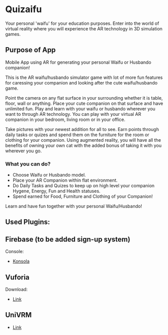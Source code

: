 # Quizaifu
Your personal 'waifu' for your education purposes. Enter into the world of virtual reality where you will experience the AR technology in 3D simulation games.

## Purpose of App
Mobile App using AR for generating your personal Waifu or Husbando companion!

This is the AR waifu/husbando simulator game with lot of more fun features for caressing your companion and looking after the cute waifu/husbando game. 

Point the camera on any flat surface in your surrounding whether it is table, floor, wall or anything. Place your cute companion on that surface and have unlimited fun. Play and learn with your waifu or husbando wherever you want to through AR technology. You can play with your virtual AR companion in your bedroom, living room or in your office.

Take pictures with your newest addition for all to see. Earn points through daily tasks or quizes and spend them on the furniture for the room or clothing for your companion. Using augmented reality, you will have all the benefits of owning your own cat with the added bonus of taking it with you wherever you go.


### What you can do?
- Choose Waifu or Husbando model.
- Place your AR Companion within flat environment.
- Do Daily Tasks and Quizes to keep up on high level your companion Hygene, Energy, Fun and Health statuses.
- Spend earned <Placeholder> for Food, Furniture and Clothing of your Companion!
 
Learn and have fun together with your personal Waifu/Husbando!

## Used Plugins:

 ## Firebase (to be added sign-up system)
Console:
- [Konsola](https://console.firebase.google.com/u/0/project/quizaifu/overview)

 ## Vuforia
Download:
- [Link](https://developer.vuforia.com/)

 ## UniVRM
- [Link](https://github.com/vrm-c/UniVRM)
